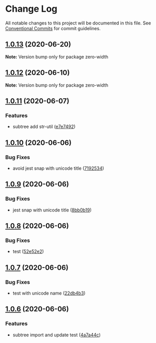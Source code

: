 # Change Log

All notable changes to this project will be documented in this file.
See [Conventional Commits](https://conventionalcommits.org) for commit guidelines.

## [1.0.13](https://github.com/bluelovers/ws-string/compare/zero-width@1.0.12...zero-width@1.0.13) (2020-06-20)

**Note:** Version bump only for package zero-width





## [1.0.12](https://github.com/bluelovers/ws-string/compare/zero-width@1.0.11...zero-width@1.0.12) (2020-06-10)

**Note:** Version bump only for package zero-width





## [1.0.11](https://github.com/bluelovers/ws-string/compare/zero-width@1.0.10...zero-width@1.0.11) (2020-06-07)


### Features

* subtree add str-util ([e7e7492](https://github.com/bluelovers/ws-string/commit/e7e74928ab4dd8e36caf5cebffe43f5d19a50b4e))





## [1.0.10](https://github.com/bluelovers/ws-string/compare/zero-width@1.0.9...zero-width@1.0.10) (2020-06-06)


### Bug Fixes

* avoid jest snap with unicode title ([7192534](https://github.com/bluelovers/ws-string/commit/7192534e7e379c154397452f2c40981481198d44))





## [1.0.9](https://github.com/bluelovers/ws-string/compare/zero-width@1.0.8...zero-width@1.0.9) (2020-06-06)


### Bug Fixes

* jest snap with unicode title ([8bb0b19](https://github.com/bluelovers/ws-string/commit/8bb0b19987306f0807f198c1d5bd41b0ba3a39ce))





## [1.0.8](https://github.com/bluelovers/ws-string/compare/zero-width@1.0.7...zero-width@1.0.8) (2020-06-06)


### Bug Fixes

* test ([52e52e2](https://github.com/bluelovers/ws-string/commit/52e52e2b3822c3a0894228cbb8f25a9c3c2c9498))





## [1.0.7](https://github.com/bluelovers/ws-string/compare/zero-width@1.0.6...zero-width@1.0.7) (2020-06-06)


### Bug Fixes

* test with unicode name ([22db4b3](https://github.com/bluelovers/ws-string/commit/22db4b33399c41e4a6dff928763a246a338aa0cb))





## [1.0.6](https://github.com/bluelovers/ws-string/compare/zero-width@1.0.5...zero-width@1.0.6) (2020-06-06)


### Features

* subtree import and update test ([4a7a44c](https://github.com/bluelovers/ws-string/commit/4a7a44cdeeee0ad3197e1c2171d01a9f213c4e64))
